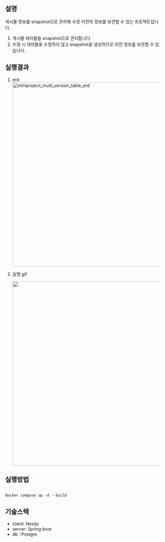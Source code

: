 ## 설명

게시물 정보를 snapshot으로 관리해 수정 이전의 정보를 보관할 수 있는 프로젝트입니다. 
1. 게시물 테이블을 snapshot으로 관리합니다.
2. 수정 시 테이블을 수정하지 않고 snapshot을 생성하므로 이전 정보를 보관할 수 있습니다.


## 실행결과

1. erd
   <img width="600px" alt="miniproject_multi_version_table_erd" src="https://github.com/rlaclgh/miniproject_multi_version_table/assets/46914232/050708be-be51-483c-806e-edebc2b1993a">   

2. 실행 gif

   <img width="600px" src="https://github.com/rlaclgh/miniproject_multi_version_table/assets/46914232/b2bd7ff4-5ea4-445e-bc18-c3dd1f07b3e6">   

## 실행방법

```

docker compose up -d --build

```

## 기술스택

- client: Nextjs
- server: Spring boot
- db : Postgre
